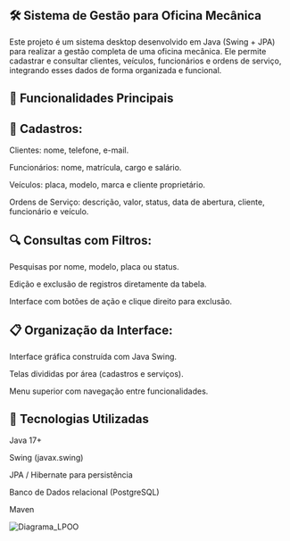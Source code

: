 ## 🛠️ Sistema de Gestão para Oficina Mecânica
Este projeto é um sistema desktop desenvolvido em Java (Swing + JPA) para realizar a gestão completa de uma oficina mecânica. Ele permite cadastrar e consultar clientes, veículos, funcionários e ordens de serviço, integrando esses dados de forma organizada e funcional.

## 🚀 Funcionalidades Principais
## 📇 Cadastros:
Clientes: nome, telefone, e-mail.

Funcionários: nome, matrícula, cargo e salário.

Veículos: placa, modelo, marca e cliente proprietário.

Ordens de Serviço: descrição, valor, status, data de abertura, cliente, funcionário e veículo.

## 🔍 Consultas com Filtros:
Pesquisas por nome, modelo, placa ou status.

Edição e exclusão de registros diretamente da tabela.

Interface com botões de ação e clique direito para exclusão.

## 📋 Organização da Interface:
Interface gráfica construída com Java Swing.

Telas divididas por área (cadastros e serviços).

Menu superior com navegação entre funcionalidades.

## 🧱 Tecnologias Utilizadas
Java 17+


Swing (javax.swing)

JPA / Hibernate para persistência

Banco de Dados relacional (PostgreSQL)

Maven 

![Diagrama_LPOO](https://github.com/user-attachments/assets/ee99d366-c1d1-46cb-b93f-a2972cf1ee8d)
